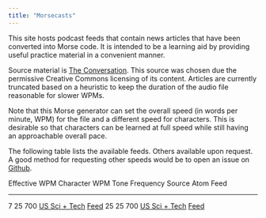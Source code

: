 ```yaml
---
title: "Morsecasts"
---
```


This site hosts podcast feeds that contain news articles that have been
converted into Morse code. It is intended to be a learning aid by providing
useful practice material in a convenient manner.

Source material is [The Conversation](https://theconversation.com). This source
was chosen due the permissive Creative Commons licensing of its content.
Articles are currently truncated based on a heuristic to keep the duration of
the audio file reasonable for slower WPMs.

Note that this Morse generator can set the overall speed (in words per minute,
WPM) for the file and a different speed for characters. This is desirable so
that characters can be learned at full speed while still having an approachable
overall pace.

The following table lists the available feeds. Others available upon request. A
good method for requesting other speeds would be to open an issue on
[Github](https://github.com/sdonnan/morsecasts).

Effective WPM   Character WPM   Tone Frequency   Source                                                        Atom Feed
-------------   --------------  --------------   ------                                                        ----------
7               25              700              [US Sci + Tech](https://theconversation.com/us/technology)    [Feed](tech_7-25.atom)
25              25              700              [US Sci + Tech](https://theconversation.com/us/technology)    [Feed](tech_25-25.atom)
